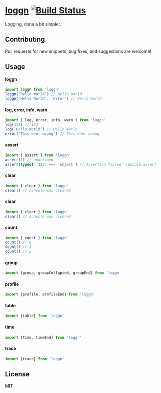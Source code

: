 # [loggn](https://github.com/jxshco/loggn) [![Build Status](https://travis-ci.org/jxshco/loggn.svg?branch=master)](https://travis-ci.org/jxshco/loggn)

Logging, done a bit simpler.

## Contributing

Pull requests for new snippets, bug fixes, and suggestions are welcome!

## Usage
#### loggn
```js
import loggn from 'loggn'
loggn('Hello World') // Hello World
loggn('Hello World', 'error') // Hello World
```

#### log, error, info, warn
```js
import { log, error, info, warn } from 'loggn'
log(123) // 123
log('Hello World') // Hello World
error('This went wrong') // This went wrong
```

#### assert
```js
import { assert } from 'loggn'
assert(1) // undefined
assert(typeof '123' === 'object') // Assertion failed: console.assert
```

#### clear
```js
import { clear } from 'loggn'
clear() // Console was cleared
```

#### clear
```js
import { clear } from 'loggn'
clear() // Console was cleared
```

#### count
```js
import { count } from 'loggn'
count() // 0
count() // 1
count() // 2
```

#### group
```js
import {group, groupCollapsed, groupEnd} from 'loggn'
```

#### profile
```js
import {profile, profileEnd} from 'loggn'
```

#### table
```js
import {table} from 'loggn'
```

#### time
```js
import {time, timeEnd} from 'loggn'
```

#### trace
```js
import {trace} from 'loggn'
```


## License

[MIT](https://github.com/jxshco/loggn/blob/master/LICENSE)
